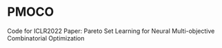 # PMOCO
Code for ICLR2022 Paper: Pareto Set Learning for Neural Multi-objective Combinatorial Optimization
